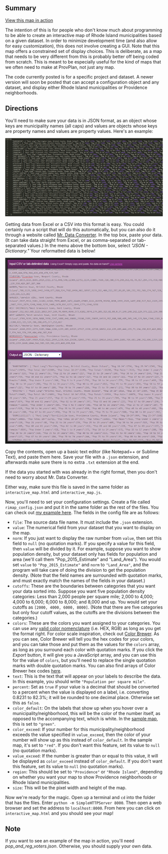 ## Summary

[View this map in action](http://www.gregjd.com/sandbox/interactive_map/interactive_map.html)

The intention of this is for people who don't know much about programming to be able to create an interactive map of Rhode Island municipalities based on a given dataset. In order to minimize development time (and also allow for easy customization), this does not involve creating a GUI. Note that this map offers a constrained set of display choices. This is deliberate, as a map that needs to be very different from this is probably better off being coded from scratch. This is meant to be especially useful for the kind of maps that we often need to make at ProvPlan, not just any map.

The code currently posted is for a specific project and dataset. A newer version will soon be posted that can accept a configuration object and any dataset, and display either Rhode Island municipalities or Providence neighborhoods.



## Directions

You'll need to make sure your data is in JSON format, as an object whose keys are municipality names (all caps) and values are objects whose keys are property names and values are property values. Here's an example:

![Screenshot of JSON example](images/example_json.png)

Getting data from Excel or a CSV into this format is easy. You could certainly run a script that will do this automatically, but you can also do it through a website called [Mr. Data Converter](https://shancarter.github.io/mr-data-converter/). In the top box, paste your data. (It can take data straight from Excel, or as comma-separated or tab-separated values.) In the menu above the bottom box, select _"JSON - Dictionary."_ Your reformatted data is below!

![Screenshot of Mr. Data Converter](images/mr_data_converter.png)

Copy the contents, open up a basic text editor (like Notepad++ or Sublime Text), and paste them here. Save your file with a `.json` extension, and afterwards make sure there is no extra `.txt` extension at the end.

If the data you started with was already in the right format, then you don't need to worry about Mr. Data Converter.

Either way, make sure this file is saved in the same folder as `interactive_map.html` and `interactive_map.js`.

Now, you'll need to set your configuration settings. Create a file called `rimap_config.json` and put it in the same folder as the rest of the files. You can check out [my example here](https://github.com/gregjd/Civic-Data/blob/master/interactive_map/rimap_config.json). The fields in the config file are as follows:

* `file`: The source data file name. It must include the `.json` extension.
* `value`: The numerical field from your dataset that you want to display on the map.
* `norm`: If you just want to display the raw number from `value`, then set this field to `null` (no quotation marks). If you specify a value for this field, then `value` will be divided by it. For example, suppose you want to show population density, but your dataset only has fields for population and area (we'll call them "Pop_2015_Estimate" and "Land_Area"). You would set `value` to `"Pop_2015_Estimate"` and `norm` to `"Land_Area"`, and the program will take care of doing the division to get the population density. (Note that the field names are surrounded with quotation marks, and must exactly match the names of the fields in your dataset.)
* `cutoffs`: These are the boundaries between categories that you want your data sorted into. Suppose you want five population density categories: Less than 2,000 people per square mile; 2,000 to 4,000; 4,000 to 6,000; 6,000 to 8,000; and 8,000 and up. You would set your cutoffs as `[2000, 4000, 6000, 8000]`. (Note that there are five categories but only four cutoff values, as the cutoffs are the divisions between the categories.)
* `colors`: These are the colors you want assigned to your categories. You can use any [valid color nomenclature](http://www.w3schools.com/html/html_colorvalues.asp) (i.e. HEX, RGB) as long as you get the format right. For color scale inspiration, check out [Color Brewer](http://colorbrewer2.org/). As you can see, Color Brewer will tell you the hex codes for your colors, and you can take those and put them as the values for the `colors` array, as long as you surround each color with quotation marks. If you click the *Export* button, it will give you a JavaScript array, and you can use this for the value of `colors`, but you'll need to replace the single quotation marks with double quotation marks. You can also find arrays of Color Brewer hex codes [here](https://github.com/mbostock/d3/blob/master/lib/colorbrewer/colorbrewer.js).
* `text`: This is the text that will appear on your labels to describe the data. In this example, you should write `"Population per square mile"`.
* `percent`: Set as `true` if your value is a decimal that should be converted to a percent when the value is displayed on a label, i.e. converting 0.8231 to 82.3%; it will be rounded to one decimal place. Otherwise set this as `false`.
* `color_default`: On the labels that show up when you hover over a municipality/neighborhood, this will be the color of the number itself, as opposed to the accompanying text, which is white. In the [sample map](http://www.gregjd.com/sandbox/interactive_map/interactive_map.html), this is set to `"green"`.
* `color_exceed`: If your number for this municipality/neighborhood exceeds the value specified in `value_exceed`, then the color of your number will show up as this instead of `color_default`. In the sample map, it's set to `"red"`. If you don't want this feature, set its value to `null` (no quotation marks).
* `value_exceed`: If the number is greater than or equal to this value, it will be displayed as `color_exceed` instead of `color_default`. If you don't want this feature, set its value to `null` (no quotation marks).
* `region`: This should be set to `"Providence"` or `"Rhode Island"`, depending on whether you want your map to show Providence neighborhoods or Rhode Island municipalities.
* `size`: This will be the pixel width and height of the map.

Now we're ready for the magic. Open up a terminal and `cd` into the folder that has the files. Enter `python -m SimpleHTTPServer 8000`. Then open a web browser and set the address to `localhost:8000`. From here you can click on `interactive_map.html` and you should see your map!


## Note

If you want to see an example of the map in action, you'll need *pop_and_reg_voters.json*. Otherwise, you should supply your own data.

